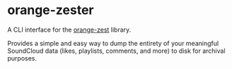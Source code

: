 # orange-zester

A CLI interface for the [orange-zest](https://github.com/Cldfire/orange-zest) library.

Provides a simple and easy way to dump the entirety of your meaningful SoundCloud data (likes, playlists, comments, and more) to disk for archival purposes.
